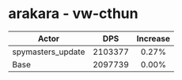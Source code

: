 # arakara - vw-cthun
| Actor | DPS | Increase |
|---|:---:|:---:|
|spymasters_update|2103377|0.27%|
|Base|2097739|0.00%|
